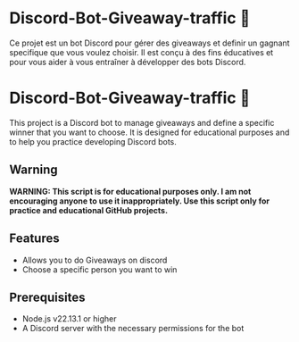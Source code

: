 # Discord-Bot-Giveaway-traffic 🔵
Ce projet est un bot Discord pour gérer des giveaways et definir un gagnant specifique que vous voulez choisir. Il est conçu à des fins éducatives et pour vous aider à vous entraîner à développer des bots Discord.


# Discord-Bot-Giveaway-traffic 🔴
This project is a Discord bot to manage giveaways and define a specific winner that you want to choose. It is designed for educational purposes and to help you practice developing Discord bots.


## Warning

**WARNING: This script is for educational purposes only. I am not encouraging anyone to use it inappropriately. Use this script only for practice and educational GitHub projects.**

## Features

- Allows you to do Giveaways on discord 
- Choose a specific person you want to win

## Prerequisites

- Node.js v22.13.1 or higher
- A Discord server with the necessary permissions for the bot


